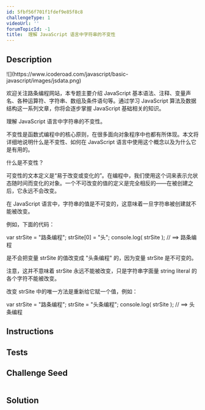```yaml
---
id: 5fbf56f701f1fdef9e85f8c8
challengeType: 1
videoUrl: ''
forumTopicId: -1
title:  理解 JavaScript 语言中字符串的不变性
---
```


## Description
<section id='description'>
![](https://www.icoderoad.com/javascript/basic-javascript/images/jsdata.png)

欢迎关注路条编程网站，本专题主要介绍 JavaScript 基本语法、注释、变量声名、各种运算符、字符串、数组及条件语句等。通过学习 JavaScript 算法及数据结构这一系列文章，你将会逐步掌握 JavaScript 基础相关的知识。
	
理解 JavaScript 语言中字符串的不变性。

不变性是函数式编程中的核心原则，在很多面向对象程序中也都有所体现。本文将详细地说明什么是不变性、如何在 JavaScript 语言中使用这个概念以及为什么它是有用的。

什么是不变性？

可变性的文本定义是“易于改变或变化的”。在编程中，我们使用这个词来表示允状态随时间而变化的对象。一个不可改变的值的定义是完全相反的——在被创建之后，它永远不会改变。

在 JavaScript 语言中，字符串的值是不可变的，这意味着一旦字符串被创建就不能被改变。

例如，下面的代码：

var strSite = "路条编程";
strSite[0] = "头";
console.log( strSite ); // ==> 路条编程

是不会把变量 strSite 的值改变成 "头条编程" 的，因为变量 strSite 是不可变的。

注意，这并不意味着 strSite 永远不能被改变，只是字符串字面量 string literal 的各个字符不能被改变。

改变 strSite 中的唯一方法是重新给它赋一个值，例如：

var strSite = "路条编程";
strSite = "头条编程";
console.log( strSite ); // ==> 头条编程


</section>

## Instructions
<section id='instructions'>

</section>

## Tests
<section id='tests'>


</section>

## Challenge Seed
<section id='challengeSeed'>

<div id='js-seed'>

```js

```

</div>



</section>

## Solution
<section id='solution'>


</section>
